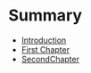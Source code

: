 # Summary

* [Introduction](README.md)
* [First Chapter](chapter1.md)
* [SecondChapter](模块/secondchapter.md)

